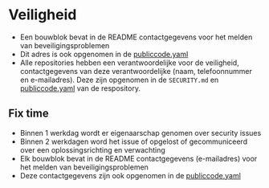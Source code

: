 # Veiligheid
- Een bouwblok bevat in de README contactgegevens voor het melden van beveiligingsproblemen
- Dit adres is ook opgenomen in de [publiccode.yaml](https://yml.publiccode.tools/)
- Alle repositories hebben een verantwoordelijke voor de veiligheid, contactgegevens van deze verantwoordelijke (naam, telefoonnummer en e-mailadres). Deze zijn opgenomen in de `SECURITY.md` en [publiccode.yaml](https://yml.publiccode.tools/) van de respository.

## Fix time
- Binnen 1 werkdag wordt er eigenaarschap genomen over security issues
- Binnen 2 werkdagen word het issue of opgelost of gecommuniceerd over een oplossingsrichting en verwachting
- Elk bouwblok bevat in de README contactgegevens (e-mailadres) voor het melden van beveiligingsproblemen
- Deze contactgegevens zijn ook opgenomen in de [publiccode.yaml](https://yml.publiccode.tools/)
